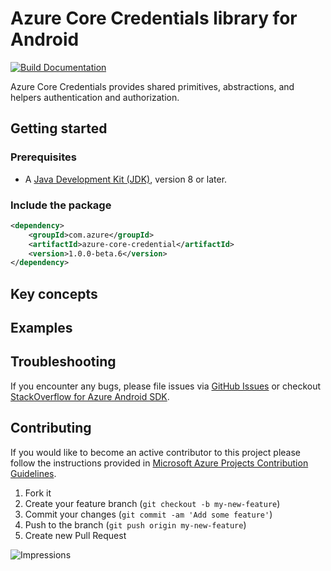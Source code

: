 # Azure Core Credentials library for Android

[![Build Documentation](https://img.shields.io/badge/documentation-published-blue.svg)](https://azure.github.io/azure-sdk-for-java)

Azure Core Credentials provides shared primitives, abstractions, and helpers authentication and authorization.

## Getting started

### Prerequisites

- A [Java Development Kit (JDK)][jdk_link], version 8 or later.

### Include the package

[//]: # ({x-version-update-start;com.azure:azure-core-credential;current})
```xml
<dependency>
    <groupId>com.azure</groupId>
    <artifactId>azure-core-credential</artifactId>
    <version>1.0.0-beta.6</version>
</dependency>
```
[//]: # ({x-version-update-end})

## Key concepts

## Examples

## Troubleshooting

If you encounter any bugs, please file issues via [GitHub Issues](https://github.com/Azure/azure-sdk-for-android/issues/new/choose)
or checkout [StackOverflow for Azure Android SDK](https://stackoverflow.com/questions/tagged/azure-android-sdk).
## Contributing

If you would like to become an active contributor to this project please follow the instructions provided in
[Microsoft Azure Projects Contribution Guidelines](https://azure.github.io/guidelines.html).

1. Fork it
2. Create your feature branch (`git checkout -b my-new-feature`)
3. Commit your changes (`git commit -am 'Add some feature'`)
4. Push to the branch (`git push origin my-new-feature`)
5. Create new Pull Request

<!-- links -->
[logging]: https://github.com/Azure/azure-sdk-for-java/wiki/Logging-with-Azure-SDK
[jdk_link]: https://docs.microsoft.com/java/azure/jdk/?view=azure-java-stable

![Impressions](https://azure-sdk-impressions.azurewebsites.net/api/impressions/azure-sdk-for-java%2Fsdk%2Fcore%2Fazure-core%2FREADME.png)
